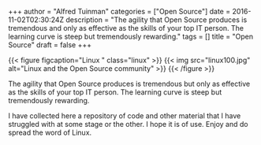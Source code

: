 +++
author = "Alfred Tuinman"
categories = ["Open Source"]
date = 2016-11-02T02:30:24Z
description = "The agility that Open Source produces is tremendous and only as effective as the skills of your top IT person. The learning curve is steep but tremendously rewarding."
tags = []
title = "Open Source"
draft = false
+++

{{< figure figcaption="Linux " class="linux" >}}
	{{< img src="linux100.jpg"   alt="Linux and the Open Source community" >}}
{{< /figure >}}

The agility that Open Source produces is tremendous but only as effective as the skills of your top IT person. The learning curve is steep but tremendously rewarding.

I have collected here a repository of code and other material that I have struggled with at some stage or the other. I hope it is of use. Enjoy and do spread the word of Linux.